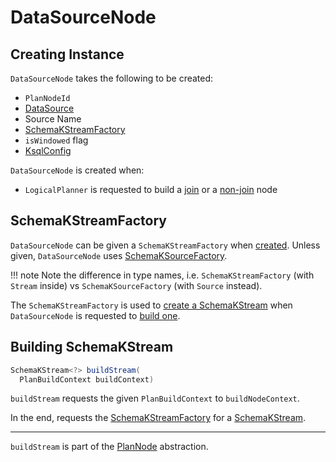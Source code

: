 # DataSourceNode

## Creating Instance

`DataSourceNode` takes the following to be created:

* <span id="id"> `PlanNodeId`
* <span id="dataSource"> [DataSource](DataSource.md)
* <span id="alias"> Source Name
* [SchemaKStreamFactory](#schemaKStreamFactory)
* <span id="isWindowed"> `isWindowed` flag
* <span id="ksqlConfig"> [KsqlConfig](KsqlConfig.md)

`DataSourceNode` is created when:

* `LogicalPlanner` is requested to build a [join](LogicalPlanner.md#buildJoin) or a [non-join](LogicalPlanner.md#buildNonJoinNode) node

## <span id="schemaKStreamFactory"> SchemaKStreamFactory

`DataSourceNode` can be given a `SchemaKStreamFactory` when [created](#creating-instance). Unless given, `DataSourceNode` uses [SchemaKSourceFactory](SchemaKSourceFactory.md#buildSource).

!!! note
    Note the difference in type names, i.e. `SchemaKStreamFactory` (with `Stream` inside) vs `SchemaKSourceFactory` (with `Source` instead).

The `SchemaKStreamFactory` is used to [create a SchemaKStream](SchemaKSourceFactory.md#buildSource) when `DataSourceNode` is requested to [build one](#buildStream).

## <span id="buildStream"> Building SchemaKStream

```java
SchemaKStream<?> buildStream(
  PlanBuildContext buildContext)
```

`buildStream` requests the given `PlanBuildContext` to `buildNodeContext`.

In the end, requests the [SchemaKStreamFactory](#schemaKStreamFactory) for a [SchemaKStream](SchemaKSourceFactory.md#buildSource).

---

`buildStream` is part of the [PlanNode](PlanNode.md#buildStream) abstraction.
